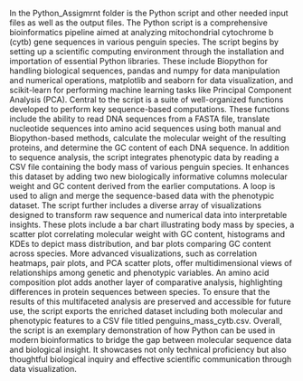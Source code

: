 In the Python_Assigmrnt folder is the Python script and other needed input files as well as the output files. 
The Python script is a comprehensive bioinformatics pipeline aimed at analyzing mitochondrial cytochrome b (cytb) gene sequences in various penguin species. 
The script begins by setting up a scientific computing environment through the installation and importation of essential Python libraries. 
These include Biopython for handling biological sequences, pandas and numpy for data manipulation and numerical operations, matplotlib and seaborn for data visualization, and scikit-learn for performing machine learning tasks like Principal Component Analysis (PCA). 
Central to the script is a suite of well-organized functions developed to perform key sequence-based computations. 
These functions include the ability to read DNA sequences from a FASTA file, translate nucleotide sequences into amino acid sequences using both manual and Biopython-based methods, calculate the molecular weight of the resulting proteins, and determine the GC content of each DNA sequence. 
In addition to sequence analysis, the script integrates phenotypic data by reading a CSV file containing the body mass of various penguin species.
It enhances this dataset by adding two new biologically informative columns molecular weight and GC content derived from the earlier computations. 
A loop is used to align and merge the sequence-based data with the phenotypic dataset.
The script further includes a diverse array of visualizations designed to transform raw sequence and numerical data into interpretable insights.
These plots include a bar chart illustrating body mass by species, a scatter plot correlating molecular weight with GC content, histograms and KDEs to depict mass distribution, and bar plots comparing GC content across species.
More advanced visualizations, such as correlation heatmaps, pair plots, and PCA scatter plots, offer multidimensional views of relationships among genetic and phenotypic variables.
An amino acid composition plot adds another layer of comparative analysis, highlighting differences in protein sequences between species.
To ensure that the results of this multifaceted analysis are preserved and accessible for future use, the script exports the enriched dataset including both molecular and phenotypic features to a CSV file titled penguins_mass_cytb.csv. 
Overall, the script is an exemplary demonstration of how Python can be used in modern bioinformatics to bridge the gap between molecular sequence data and biological insight. 
It showcases not only technical proficiency but also thoughtful biological inquiry and effective scientific communication through data visualization.
